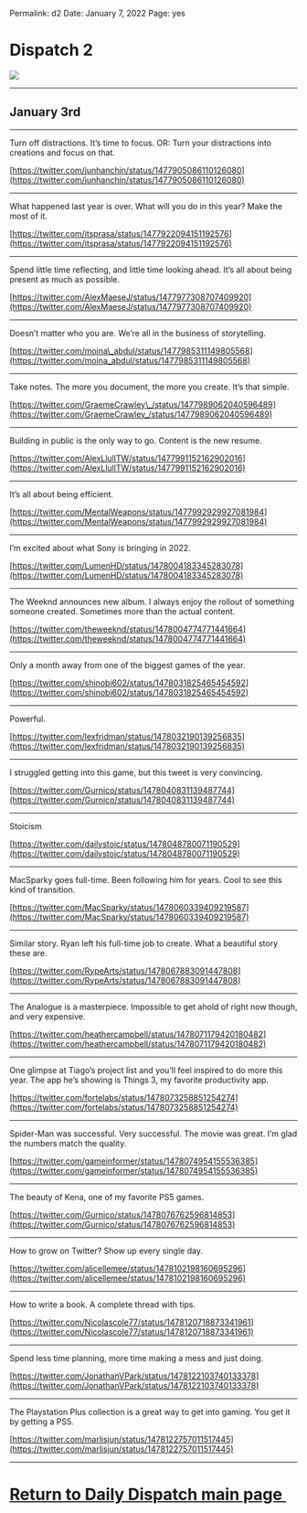 
Permalink: d2
Date: January 7, 2022
Page: yes


# Dispatch 2

![](https://images.unsplash.com/photo-1622920156895-96dd15c40f39?ixlib=rb-1.2.1&q=80&fm=jpg&crop=entropy&cs=tinysrgb&dl=jeremy-bezanger-MX7AXTG8OzY-unsplash.jpg)

---- 

## January 3rd

---- 

Turn off distractions. It’s time to focus. OR: Turn your distractions into creations and focus on that.

[https://twitter.com/junhanchin/status/1477905086110126080](https://twitter.com/junhanchin/status/1477905086110126080)

---- 

What happened last year is over. What will you do in this year? Make the most of it.

[https://twitter.com/itsprasa/status/1477922094151192576](https://twitter.com/itsprasa/status/1477922094151192576)

---- 

Spend little time reflecting, and little time looking ahead. It’s all about being present as much as possible.

[https://twitter.com/AlexMaeseJ/status/1477977308707409920](https://twitter.com/AlexMaeseJ/status/1477977308707409920)

---- 

Doesn’t matter who you are. We’re all in the business of storytelling.

[https://twitter.com/moina\_abdul/status/1477985311149805568](https://twitter.com/moina_abdul/status/1477985311149805568)

---- 

Take notes. The more you document, the more you create. It’s that simple.

[https://twitter.com/GraemeCrawley\_/status/1477989062040596489](https://twitter.com/GraemeCrawley_/status/1477989062040596489)

---- 

Building in public is the only way to go. Content is the new resume.

[https://twitter.com/AlexLlullTW/status/1477991152162902016](https://twitter.com/AlexLlullTW/status/1477991152162902016)

---- 

It’s all about being efficient.

[https://twitter.com/MentalWeapons/status/1477992929927081984](https://twitter.com/MentalWeapons/status/1477992929927081984)

---- 

I’m excited about what Sony is bringing in 2022.

[https://twitter.com/LumenHD/status/1478004183345283078](https://twitter.com/LumenHD/status/1478004183345283078)

---- 

The Weeknd announces new album. I always enjoy the rollout of something someone created. Sometimes more than the actual content.

[https://twitter.com/theweeknd/status/1478004774771441664](https://twitter.com/theweeknd/status/1478004774771441664)

---- 

Only a month away from one of the biggest games of the year.

[https://twitter.com/shinobi602/status/1478031825465454592](https://twitter.com/shinobi602/status/1478031825465454592)

---- 

Powerful.

[https://twitter.com/lexfridman/status/1478032190139256835](https://twitter.com/lexfridman/status/1478032190139256835)

---- 

I struggled getting into this game, but this tweet is very convincing.

[https://twitter.com/Gurnico/status/1478040831139487744](https://twitter.com/Gurnico/status/1478040831139487744)

---- 

Stoicism

[https://twitter.com/dailystoic/status/1478048780071190529](https://twitter.com/dailystoic/status/1478048780071190529)

---- 

MacSparky goes full-time. Been following him for years. Cool to see this kind of transition.

[https://twitter.com/MacSparky/status/1478060339409219587](https://twitter.com/MacSparky/status/1478060339409219587)

---- 

Similar story. Ryan left his full-time job to create. What a beautiful story these are.

[https://twitter.com/RypeArts/status/1478067883091447808](https://twitter.com/RypeArts/status/1478067883091447808)

---- 

The Analogue is a masterpiece. Impossible to get ahold of right now though, and very expensive.

[https://twitter.com/heathercampbell/status/1478071179420180482](https://twitter.com/heathercampbell/status/1478071179420180482)

---- 

One glimpse at Tiago’s project list and you’ll feel inspired to do more this year. The app he’s showing is Things 3, my favorite productivity app.

[https://twitter.com/fortelabs/status/1478073258851254274](https://twitter.com/fortelabs/status/1478073258851254274)

---- 

Spider-Man was successful. Very successful. The movie was great. I’m glad the numbers match the quality.

[https://twitter.com/gameinformer/status/1478074954155536385](https://twitter.com/gameinformer/status/1478074954155536385)

---- 

The beauty of Kena, one of my favorite PS5 games.

[https://twitter.com/Gurnico/status/1478076762596814853](https://twitter.com/Gurnico/status/1478076762596814853)

---- 

How to grow on Twitter? Show up every single day.

[https://twitter.com/alicellemee/status/1478102198160695296](https://twitter.com/alicellemee/status/1478102198160695296)

---- 

How to write a book. A complete thread with tips.

[https://twitter.com/Nicolascole77/status/1478120718873341961](https://twitter.com/Nicolascole77/status/1478120718873341961)

---- 

Spend less time planning, more time making a mess and just doing.

[https://twitter.com/JonathanVPark/status/1478122103740133378](https://twitter.com/JonathanVPark/status/1478122103740133378)

---- 

The Playstation Plus collection is a great way to get into gaming. You get it by getting a PS5.

[https://twitter.com/marlisjun/status/1478122757011517445](https://twitter.com/marlisjun/status/1478122757011517445)

---- 

# [Return to Daily Dispatch main page ](t)